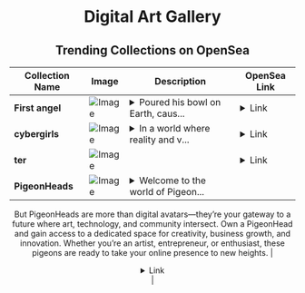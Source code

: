 <div align="center">

# Digital Art Gallery

## Trending Collections on OpenSea

| Collection Name                       | Image                                                                                     | Description                       | OpenSea Link                                                                                          |
|---------------------------------------|-------------------------------------------------------------------------------------------|-----------------------------------|--------------------------------------------------------------------------------------------------------|
| **First angel** | ![Image](https://i.seadn.io/s/raw/files/b83be4f9dc3d198750e4022fe5291dd8.jpg?w=500&auto=format?w=200&auto=format) | <details><summary>Poured his bowl on Earth, caus...</summary>Poured his bowl on Earth, causing sores to appear on those who worshiped the Beast's image</details> | <details><summary>Link</summary>[First angel](https://opensea.io/collection/first-angel)</details> |
| **cybergirls** | ![Image](https://i.seadn.io/s/raw/files/c25ef669e7097953924150c302011cf1.png?w=500&auto=format?w=200&auto=format) | <details><summary>In a world where reality and v...</summary>In a world where reality and virtuality merge, cybergirls emerge - the embodiment of a future where technology and aesthetics have their own magic. Their shining eyes, reflecting the light of neon lights, sparkle in the night cities, where artificial intelligence creates unique fashions and augmented reality opens up new horizons.</details> | <details><summary>Link</summary>[cybergirls](https://opensea.io/collection/cybergirls-11)</details> |
| **ter** | ![Image](https://i.seadn.io/s/raw/files/082c0bb32b58e559b5def89ed42b9de0.png?w=500&auto=format?w=200&auto=format) |  | <details><summary>Link</summary>[ter](https://opensea.io/collection/ter-90)</details> |
| **PigeonHeads** | ![Image](https://i.seadn.io/s/raw/files/e4e1d2135d4a67dc8508055213bbce63.png?w=500&auto=format?w=200&auto=format) | <details><summary>Welcome to the world of Pigeon...</summary>Welcome to the world of PigeonHeads, a collection of 720 unique NFTs that blend creativity with utility. These quirky, pixel-perfect pigeons aren’t just collectibles—they're your key to hosting Web-applications from websites to apps, accessing secure cloud storage, and exploring a digital incubator for creators and much more. Each PigeonHead comes with its own distinct combination of traits, from rare body colors and irises to hats and beaks, making every NFT a one-of-a-kind piece of art.

But PigeonHeads are more than digital avatars—they’re your gateway to a future where art, technology, and community intersect. Own a PigeonHead and gain access to a dedicated space for creativity, business growth, and innovation. Whether you’re an artist, entrepreneur, or enthusiast, these pigeons are ready to take your online presence to new heights.</details> | <details><summary>Link</summary>[PigeonHeads](https://opensea.io/collection/pigeonheads-1)</details> |

</div>